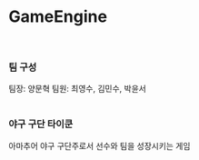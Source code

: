 # GameEngine
</br> 

### 팀 구성
팀장: 양문혁
팀원: 최영수, 김민수, 박윤서
</br></br> 

### 야구 구단 타이쿤
아마추어 야구 구단주로서 선수와 팀을 성장시키는 게임

